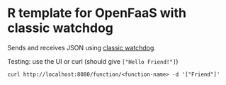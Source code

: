 # R template for OpenFaaS with classic watchdog

Sends and receives JSON using
[classic watchdog](https://github.com/openfaas/faas/tree/master/watchdog).

Testing: use the UI or curl (should give `["Hello Friend!"]`)

```
curl http://localhost:8080/function/<function-name> -d '["Friend"]'
```
